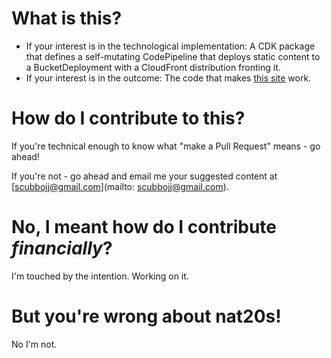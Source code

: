 # What is this?

* If your interest is in the technological implementation: A CDK package that defines a self-mutating CodePipeline
  that deploys static content to a BucketDeployment with a CloudFront distribution fronting it.
* If your interest is in the outcome: The code that makes [this site](https://butirolledanat20.net/) work.

# How do I contribute to this?

If you're technical enough to know what "make a Pull Request" means - go ahead!

If you're not - go ahead and email me your suggested content at [scubbojj@gmail.com](mailto: scubbojj@gmail.com).

# No, I meant how do I contribute _financially_?

I'm touched by the intention. Working on it.

# But you're wrong about nat20s!

No I'm not.
